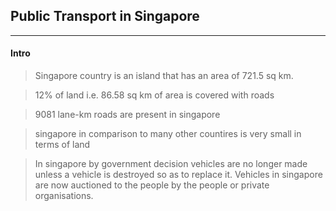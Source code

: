 ## Public Transport in Singapore
<hr color="black">


#### Intro
> Singapore country is an island that has an area of 721.5 sq km.

>  12% of land i.e. 86.58 sq km of area is covered with roads 

  > 9081 lane-km roads are present in singapore
   
  > singapore in comparison to many other countires is very small in terms of land
   
> In singapore by government decision vehicles are no longer made unless a vehicle is destroyed so as to replace it. Vehicles in singapore are now auctioned to the people by the people or private organisations.

